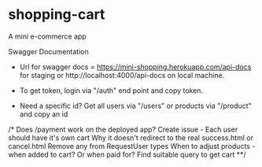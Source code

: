 # shopping-cart
A mini e-commerce app


Swagger Documentation


* Url for swagger docs = https://mini-shopping.herokuapp.com/api-docs for staging or http://localhost:4000/api-docs on local machine.

* To get token, login via "/auth" end point and copy token.

* Need a specific id? Get all users via "/users" or products via "/product" and copy an id



/*
Does /payment work on the deployed app?
Create issue - Each user should have it's own cart
Why it doesn't redirect to the real success.html or cancel.html
Remove any from RequestUser types
When to adjust products - when added to cart? Or when paid for?
Find suitable query to get cart
**/